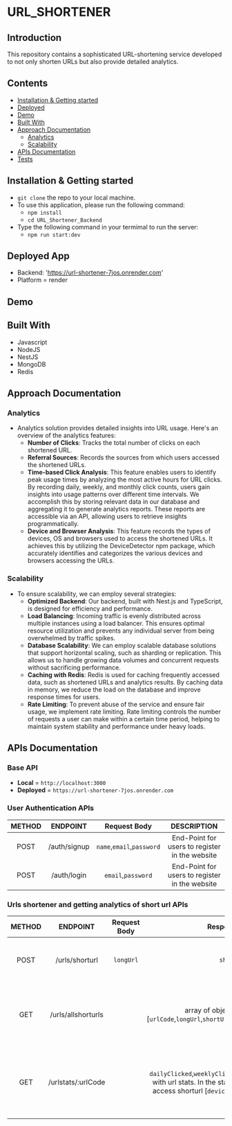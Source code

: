 # URL_SHORTENER
## Introduction
This repository contains a sophisticated URL-shortening service developed to not only shorten URLs but also provide detailed analytics. 

## Contents
- [Installation & Getting started](#installation--getting-started)
- [Deployed](#deplolyed-app)
- [Demo](#demo)
- [Built With](#built-with)
- [Approach Documentation](#approach-documentation)
    - [Analytics](#analytics)
    - [Scalability](#scalability)
- [APIs Documentation](#apis-documentation)
- [Tests](#tests)


## Installation & Getting started
- `git clone` the repo to your local machine. 
- To use this application, please run the following command:
    - `npm install`
    - `cd URL_Shortener_Backend`
- Type the following command in your termimal to run the server:
    - `npm run start:dev`


## Deployed App
- Backend: 'https://url-shortener-7jos.onrender.com'
- Platform = render

## Demo


## Built With
* Javascript
* NodeJS
* NestJS
* MongoDB
* Redis


## Approach Documentation
### Analytics
- Analytics solution provides detailed insights into URL usage. Here's an overview of the analytics features:
    - **Number of Clicks**: Tracks the total number of clicks on each shortened URL.
    - **Referral Sources**: Records the sources from which users accessed the shortened URLs.
    - **Time-based Click Analysis**: This feature enables users to identify peak usage times by analyzing the most active hours for URL clicks. By recording daily, weekly, and monthly click counts, users gain insights into usage patterns over different time intervals. We accomplish this by storing relevant data in our database and aggregating it to generate analytics reports. These reports are accessible via an API, allowing users to retrieve insights programmatically.
    - **Device and Browser Analysis**: This feature records the types of devices, OS and browsers used to access the shortened URLs. It achieves this by utilizing the DeviceDetector npm package, which accurately identifies and categorizes the various devices and browsers accessing the URLs.

### Scalability 
- To ensure scalability, we can employ several strategies:
    - **Optimized Backend**: Our backend, built with Nest.js and TypeScript, is designed for efficiency and performance.
    - **Load Balancing**: Incoming traffic is evenly distributed across multiple instances using a load balancer. This ensures optimal resource utilization and prevents any individual server from being overwhelmed by traffic spikes.
    - **Database Scalability**: We can employ scalable database solutions that support horizontal scaling, such as sharding or replication. This allows us to handle growing data volumes and concurrent requests without sacrificing performance.
    - **Caching with Redis**: Redis is used for caching frequently accessed data, such as shortened URLs and analytics results. By caching data in memory, we reduce the load on the database and improve response times for users.
    - **Rate Limiting**: To prevent abuse of the service and ensure fair usage, we implement rate limiting. Rate limiting controls the number of requests a user can make within a certain time period, helping to maintain system stability and performance under heavy loads.



## APIs Documentation

### Base API
- **Local** = `http://localhost:3000`
- **Deployed** = `https://url-shortener-7jos.onrender.com`

### User Authentication APIs

| METHOD      | ENDPOINT    |  Request Body | DESCRIPTION |
| :---:       |    :----:   | :-----------: | :----------:|
| POST        | /auth/signup  | `name`,`email`,`password` |End-Point for users to register in the website |
| POST  | /auth/login  |`email`,`password`|  End-Point for users to register in the website |


###  Urls shortener and getting analytics of short url APIs

| METHOD      | ENDPOINT    |  Request Body | Response Body | DESCRIPTION |
| :---:       |    :----:   | :-----------: | :----------:| :----------:|
| POST        | /urls/shorturl  | `longUrl`| `shortUrl`|End-Point for users to convert long url into short url|
| GET  | /urls/allshorturls  | |array of object, in the object = [`urlCode`,`longUrl`,`shortUrl`,`clicks`,`createdAt`,`userName`] |  Endpoint to retrieve all short URLs created by the user along with their details |
| GET  | /urlstats/:urlCode  | | `dailyClicked`,`weeklyClicked`,`monthlyClicked`,`urlInfo` with url stats. In the stats,details of device used to access shorturl [`devicetype`,`os`,`browser`,`clickedAt`]|Endpoint to retrieve stats related to short URL like clicks, device details from where URL used |


